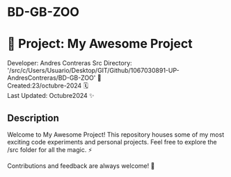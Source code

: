 # BD-GB-ZOO
# 🚀 Project: My Awesome Project

Developer: Andres Contreras
Src Directory: '/src/c/Users/Usuario/Desktop/GIT/Github/1067030891-UP-AndresContreras/BD-GB-ZOO'
📂  
Created:23/octubre-2024 🗓  
Last Updated: Octubre2024 ✨  

## Description
Welcome to My Awesome Project! This repository houses some of my most exciting code experiments and personal projects. Feel free to explore the /src folder for all the magic. ⚡

Contributions and feedback are always welcome! 🙌
